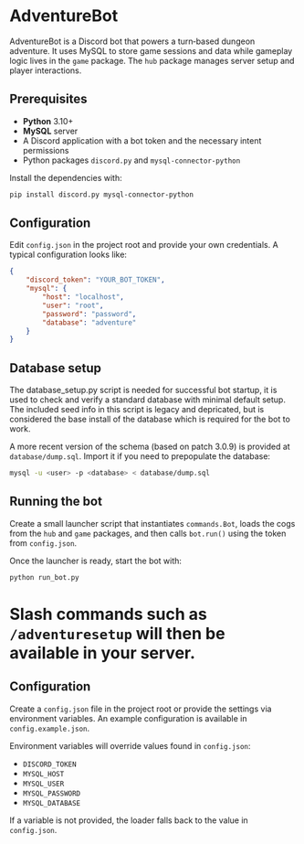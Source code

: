 # AdventureBot


AdventureBot is a Discord bot that powers a turn‑based dungeon adventure. It uses MySQL to store game sessions and data while gameplay logic lives in the `game` package. The `hub` package manages server setup and player interactions.

## Prerequisites

- **Python** 3.10+
- **MySQL** server
- A Discord application with a bot token and the necessary intent permissions
- Python packages `discord.py` and `mysql-connector-python`

Install the dependencies with:

```bash
pip install discord.py mysql-connector-python
```

## Configuration

Edit `config.json` in the project root and provide your own credentials. A typical configuration looks like:

```json
{
    "discord_token": "YOUR_BOT_TOKEN",
    "mysql": {
        "host": "localhost",
        "user": "root",
        "password": "password",
        "database": "adventure"
    }
}
```

## Database setup 

The database_setup.py script is needed for successful bot startup, it is used to check and verify a standard database with minimal default setup.
The included seed info in this script is legacy and depricated, but is considered the base install of the database which is required for the bot to work. 

A more recent version of the schema (based on patch 3.0.9) is provided at `database/dump.sql`. Import it if you need to prepopulate the database:

```bash
mysql -u <user> -p <database> < database/dump.sql
```

## Running the bot

Create a small launcher script that instantiates `commands.Bot`, loads the cogs from the `hub` and `game` packages, and then calls `bot.run()` using the token from `config.json`.

Once the launcher is ready, start the bot with:

```bash
python run_bot.py
```

Slash commands such as `/adventuresetup` will then be available in your server.
=======
## Configuration

Create a `config.json` file in the project root or provide the settings via
environment variables. An example configuration is available in
`config.example.json`.

Environment variables will override values found in `config.json`:

- `DISCORD_TOKEN`
- `MYSQL_HOST`
- `MYSQL_USER`
- `MYSQL_PASSWORD`
- `MYSQL_DATABASE`

If a variable is not provided, the loader falls back to the value in
`config.json`.

